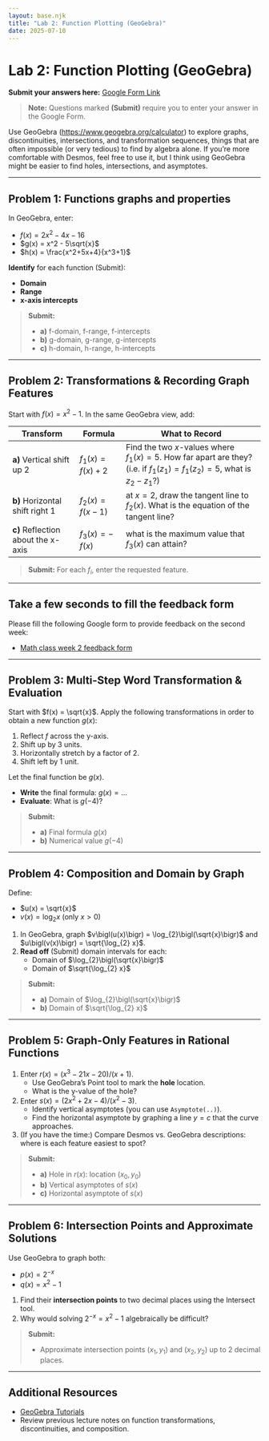 ```yaml
---
layout: base.njk
title: "Lab 2: Function Plotting (GeoGebra)"
date: 2025-07-10
---
```


# Lab 2: Function Plotting (GeoGebra)

**Submit your answers here:** [Google Form Link](https://docs.google.com/forms/d/e/1FAIpQLSdRrTazGwQ6C_QD2iWz8va9gWm-ZoVh18VXEWCevk0UCWhNhg/viewform?usp=dialog)

> **Note:** Questions marked **(Submit)** require you to enter your answer in the Google Form.

Use GeoGebra (https://www.geogebra.org/calculator) to explore graphs, discontinuities, intersections, and transformation sequences, things that are often impossible (or very tedious) to find by algebra alone. If you’re more comfortable with Desmos, feel free to use it, but I think using GeoGebra might be easier to find holes, intersections, and asymptotes.

---

## Problem 1: Functions graphs and properties

In GeoGebra, enter:
- $f(x) = 2x^2 - 4x - 16$
- $g(x) = x^2 - 5\sqrt{x}$
- $h(x) = \frac{x^2+5x+4}{x^3+1}$

**Identify** for each function (Submit):
   - **Domain**  
   - **Range**  
   - **x-axis intercepts**  

> **Submit:**  
> - **a)** f-domain, f-range, f-intercepts  
> - **b)** g-domain, g-range, g-intercepts
> - **c)** h-domain, h-range, h-intercepts

---

## Problem 2: Transformations & Recording Graph Features

Start with $f(x) = x^2 - 1$. In the same GeoGebra view, add:

| Transform                             | Formula                    | What to Record                        |
|---------------------------------------|----------------------------|---------------------------------------|
| **a)** Vertical shift up 2                   | $f_1(x) = f(x) + 2$        | Find the two $x$-values where $f_1(x)=5$. How far apart are they? (i.e. if $f_1(z_1)=f_1(z_2)=5$, what is $z_2-z_1$?)|
| **b)** Horizontal shift right 1              | $f_2(x) = f(x - 1)$        | at $x=2$, draw the tangent line to $f_2(x)$. What is the equation of the tangent line?|
| **c)** Reflection about the x-axis           | $f_3(x) = -\,f(x)$         | what is the maximum value that $f_3(x)$ can attain?|

> **Submit:** For each $f_i$, enter the requested feature.

---

## Take a few seconds to fill the feedback form

Please fill the following Google form to provide feedback on the second week:

- [Math class week 2 feedback form](https://docs.google.com/forms/d/e/1FAIpQLSc4tD1e9uJsdb04H5A02l8E061Bny890DIbr_Kd1DRVwt2C9g/viewform?usp=dialog)

---

## Problem 3: Multi-Step Word Transformation & Evaluation

Start with $f(x) = \sqrt{x}$. Apply the following transformations in order to obtain a new function $g(x)$:

1. Reflect $f$ across the y-axis.  
2. Shift up by 3 units.  
3. Horizontally stretch by a factor of 2.  
4. Shift left by 1 unit.

Let the final function be $g(x)$.  
- **Write** the final formula: $g(x) = \dots$  
- **Evaluate**: What is $g(-4)$?  

> **Submit:**  
> - **a)** Final formula $g(x)$  
> - **b)** Numerical value $g(-4)$  

---

## Problem 4: Composition and Domain by Graph

Define:
- $u(x) = \sqrt{x}$  
- $v(x) = \log_{2} x$  (only $x > 0$)

1. In GeoGebra, graph $v\bigl(u(x)\bigr) = \log_{2}\bigl(\sqrt{x}\bigr)$ and $u\bigl(v(x)\bigr) = \sqrt{\log_{2} x}$.  
2. **Read off** (Submit) domain intervals for each:
   - Domain of $\log_{2}\bigl(\sqrt{x}\bigr)$  
   - Domain of $\sqrt{\log_{2} x}$  

> **Submit:**  
> - **a)** Domain of $\log_{2}\bigl(\sqrt{x}\bigr)$  
> - **b)** Domain of $\sqrt{\log_{2} x}$  

---

## Problem 5: Graph-Only Features in Rational Functions

1. Enter $r(x) = (x^3 -21 x - 20) / (x + 1)$.  
   - Use GeoGebra’s Point tool to mark the **hole** location.  
   - What is the y-value of the hole?  
1. Enter $s(x) = (2 x^2 + 2 x - 4) / (x^2 - 3)$.  
   - Identify vertical asymptotes (you can use `Asymptote(..)`).  
   - Find the horizontal asymptote by graphing a line $y = c$ that the curve approaches.  
1. (If you have the time:) Compare Desmos vs. GeoGebra descriptions: where is each feature easiest to spot?

> **Submit:**  
> - **a)** Hole in $r(x)$: location $(x_0, y_0)$  
> - **b)** Vertical asymptotes of $s(x)$  
> - **c)** Horizontal asymptote of $s(x)$  

---

## Problem 6: Intersection Points and Approximate Solutions

Use GeoGebra to graph both:
- $p(x) = 2^{-x}$  
- $q(x) = x^2 - 1$

1. Find their **intersection points** to two decimal places using the Intersect tool.  
2. Why would solving $2^{-x} = x^2 - 1$ algebraically be difficult?

> **Submit:**  
> - Approximate intersection points $(x_1, y_1)$ and $(x_2, y_2)$ up to 2 decimal places.

---

## Additional Resources

- [GeoGebra Tutorials](https://www.geogebra.org/m/etg2rk8j)  
- Review previous lecture notes on function transformations, discontinuities, and composition.  
